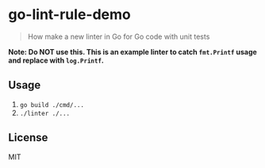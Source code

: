 # go-lint-rule-demo

> How make a new linter in Go for Go code with unit tests

**Note: Do NOT use this. This is an example linter to catch `fmt.Printf` usage and replace with `log.Printf`.**

## Usage

1. `go build ./cmd/...`
1. `./linter ./...`

## License
MIT
